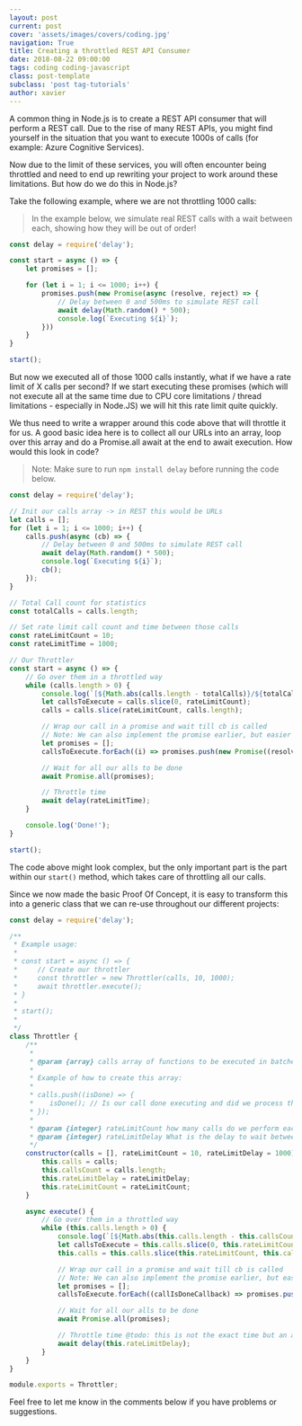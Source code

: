 ```yaml
---
layout: post
current: post
cover: 'assets/images/covers/coding.jpg'
navigation: True
title: Creating a throttled REST API Consumer
date: 2018-08-22 09:00:00
tags: coding coding-javascript
class: post-template
subclass: 'post tag-tutorials'
author: xavier
---
```


A common thing in Node.js is to create a REST API consumer that will perform a REST call. Due to the rise of many REST APIs, you might find yourself in the situation that you want to execute 1000s of calls (for example: Azure Cognitive Services).

Now due to the limit of these services, you will often encounter being throttled and need to end up rewriting your project to work around these limitations. But how do we do this in Node.js?

Take the following example, where we are not throttling 1000 calls:

> In the example below, we simulate real REST calls with a wait between each, showing how they will be out of order!

```javascript
const delay = require('delay');

const start = async () => {
    let promises = [];

    for (let i = 1; i <= 1000; i++) {
        promises.push(new Promise(async (resolve, reject) => {
            // Delay between 0 and 500ms to simulate REST call
            await delay(Math.random() * 500);
            console.log(`Executing ${i}`);
        }))
    }
}

start();
```

But now we executed all of those 1000 calls instantly, what if we have a rate limit of X calls per second? If we start executing these promises (which will not execute all at the same time due to CPU core limitations / thread limitations - especially in Node.JS) we will hit this rate limit quite quickly.

We thus need to write a wrapper around this code above that will throttle it for us. A good basic idea here is to collect all our URLs into an array, loop over this array and do a Promise.all await at the end to await execution. How would this look in code?

> Note: Make sure to run `npm install delay` before running the code below.

```javascript
const delay = require('delay');

// Init our calls array -> in REST this would be URLs
let calls = [];
for (let i = 1; i <= 1000; i++) {
    calls.push(async (cb) => {
        // Delay between 0 and 500ms to simulate REST call
        await delay(Math.random() * 500);
        console.log(`Executing ${i}`);
        cb();
    });
}

// Total Call count for statistics
const totalCalls = calls.length;

// Set rate limit call count and time between those calls
const rateLimitCount = 10;
const rateLimitTime = 1000;

// Our Throttler
const start = async () => {
    // Go over them in a throttled way
    while (calls.length > 0) {
        console.log(`[${Math.abs(calls.length - totalCalls)}/${totalCalls}] Performing`);
        let callsToExecute = calls.slice(0, rateLimitCount);
        calls = calls.slice(rateLimitCount, calls.length);

        // Wrap our call in a promise and wait till cb is called
        // Note: We can also implement the promise earlier, but easier here for compatibility with older code
        let promises = [];
        callsToExecute.forEach((i) => promises.push(new Promise((resolve, reject) => i(resolve))));

        // Wait for all our alls to be done
        await Promise.all(promises);

        // Throttle time
        await delay(rateLimitTime);
    }

    console.log('Done!');
}

start();
```

The code above might look complex, but the only important part is the part within our `start()` method, which takes care of throttling all our calls.

Since we now made the basic Proof Of Concept, it is easy to transform this into a generic class that we can re-use throughout our different projects:

```javascript
const delay = require('delay');

/**
 * Example usage:
 * 
 * const start = async () => {
 *     // Create our throttler
 *     const throttler = new Throttler(calls, 10, 1000);
 *     await throttler.execute();
 * }
 *
 * start();
 *
 */
class Throttler {
    /**
     * 
     * @param {array} calls array of functions to be executed in batches of rateLimitCount every rateLimitCount
     * 
     * Example of how to create this array:
     * 
     * calls.push((isDone) => {
     *    isDone(); // Is our call done executing and did we process the result?
     * });
     *
     * @param {integer} rateLimitCount how many calls do we perform each time?
     * @param {integer} rateLimitDelay What is the delay to wait between each batch of calls?
     */
    constructor(calls = [], rateLimitCount = 10, rateLimitDelay = 1000) {
        this.calls = calls;
        this.callsCount = calls.length;
        this.rateLimitDelay = rateLimitDelay;
        this.rateLimitCount = rateLimitCount;
    }

    async execute() {
        // Go over them in a throttled way
        while (this.calls.length > 0) {
            console.log(`[${Math.abs(this.calls.length - this.callsCount)}/${this.callsCount}] Performing`);
            let callsToExecute = this.calls.slice(0, this.rateLimitCount);
            this.calls = this.calls.slice(this.rateLimitCount, this.calls.length);

            // Wrap our call in a promise and wait till cb is called
            // Note: We can also implement the promise earlier, but easier here for compatibility with older code
            let promises = [];
            callsToExecute.forEach((callIsDoneCallback) => promises.push(new Promise((resolve, reject) => callIsDoneCallback(resolve))));

            // Wait for all our alls to be done
            await Promise.all(promises);

            // Throttle time @todo: this is not the exact time but an artificial time, we actually need the time between latest call and finish.
            await delay(this.rateLimitDelay);
        }
    }
}

module.exports = Throttler;
```

Feel free to let me know in the comments below if you have problems or suggestions.
